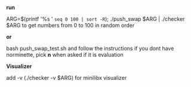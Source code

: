 **run**

ARG=$(printf '%s ' `seq 0 100 | sort -R`); ./push_swap $ARG | ./checker $ARG
to get numbers from 0 to 100 in random order

**or**

bash push_swap_test.sh and follow the instructions
if you dont have norminette, pick **n** when asked if it is evaluation

**Visualizer**

add -v (./checker -v $ARG) for minilibx visualizer
